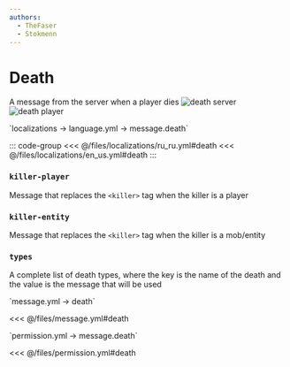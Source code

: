 ```yaml
---
authors:
  - TheFaser
  - Stokmenn
---
```


# Death 

A message from the server when a player dies
![death server](/deathserver.png)  
![death player](/deathplayer.png)

[//]: # (localization)
<!--@include: @/parts/words.md#localization--> 
<!--@include: @/parts/words.md#path--> `localizations → language.yml → message.death`

<!--@include: @/parts/words.md#default--> 

::: code-group
<<< @/files/localizations/ru_ru.yml#death
<<< @/files/localizations/en_us.yml#death
:::

### `killer-player`

Message that replaces the `<killer>` tag when the killer is a player

### `killer-entity`

Message that replaces the `<killer>` tag when the killer is a mob/entity

### `types`

A complete list of death types, where the key is the name of the death and the value is the message that will be used

[//]: # (message.yml)
<!--@include: @/parts/words.md#setting-->
<!--@include: @/parts/words.md#path--> `message.yml → death`

<!--@include: @/parts/words.md#default-->
<<< @/files/message.yml#death

<!--@include: @/parts/enable.md-->
<!--@include: @/parts/range.md-->
<!--@include: @/parts/destination.md-->
<!--@include: @/parts/sound.md-->

[//]: # (permission.yml)
<!--@include: @/parts/words.md#permission-->
<!--@include: @/parts/words.md#path--> `permission.yml → message.death`

<!--@include: @/parts/words.md#default-->
<<< @/files/permission.yml#death

<!--@include: @/parts/permission/permissionTier3.md-->
<!--@include: @/parts/permission/sound.md-->
